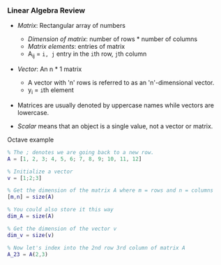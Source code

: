 ### Linear Algebra Review

- _Matrix_: Rectangular array of numbers
    - _Dimension of matrix_: number of rows * number of columns
    - _Matrix elements_: entries of matrix
    - A<sub>i</sub><sub>j</sub> = `i, j` entry in the `i`th row, `j`th column

- _Vector_: An n * 1 matrix
    - A vector with 'n' rows is referred to as an 'n'-dimensional vector.
    - y<sub>i</sub> = `i`th element

- Matrices are usually denoted by uppercase names while vectors are lowercase.
- _Scalar_ means that an object is a single value, not a vector or matrix.

Octave example

```matlab
% The ; denotes we are going back to a new row.
A = [1, 2, 3; 4, 5, 6; 7, 8, 9; 10, 11, 12]

% Initialize a vector
v = [1;2;3]

% Get the dimension of the matrix A where m = rows and n = columns
[m,n] = size(A)

% You could also store it this way
dim_A = size(A)

% Get the dimension of the vector v
dim_v = size(v)

% Now let's index into the 2nd row 3rd column of matrix A
A_23 = A(2,3)
```


